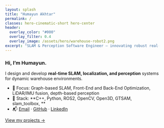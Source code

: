 ```yaml
---
layout: splash
title: "Humayun Akhtar"
permalink: /
classes: hero-cinematic-short hero-center
header:
  overlay_color: "#000"
  overlay_filter: 0.4
  overlay_image: /assets/hero/warehouse-robot2.png
excerpt: "SLAM & Perception Software Engineer — innovating robust real-time localization and perception systems for autonomous robots."
---
```


### Hi, I’m Humayun.
I design and develop **real-time SLAM, localization, and perception** systems for dynamic warehouse environments.

- 🎯 Focus: Graph-based SLAM, Front-End and Back-End Optimization, LiDAR/IMU fusion, depth-based perception  
- 🧰 Stack: **C++, Python, ROS2, OpenCV, Open3D, GTSAM, slam_toolbox, **  
- 📬 [Email](mailto:akhtar.humayun98@gmail.com) · [GitHub](https://github.com/Humayun-Akhtar) · [LinkedIn](https://linkedin.com/in/humayun-akhtar)

[View my projects →](/projects/)

